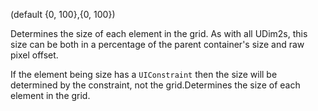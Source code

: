 (default {0, 100},{0, 100})

Determines the size of each element in the grid. As with all UDim2s, this size can be both in a percentage of the parent container's size and raw pixel offset.

If the element being size has a `UIConstraint` then the size will be determined by the constraint, not the grid.Determines the size of each element in the grid.